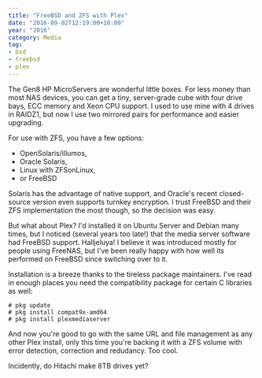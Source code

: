 ```yaml
---
title: "FreeBSD and ZFS with Plex"
date: "2016-09-02T12:19:00+10:00"
year: "2016"
category: Media
tag:
- bsd
- freebsd
- plex
---
```

The Gen8 HP MicroServers are wonderful little boxes. For less money than most NAS devices, you can get a tiny, server-grade cube with four drive bays, ECC memory and Xeon CPU support. I used to use mine with 4 drives in RAIDZ1, but now I use two mirrored pairs for performance and easier upgrading.

For use with ZFS, you have a few options:

* OpenSolaris/illumos,
* Oracle Solaris,
* Linux with ZFSonLinux,
* or FreeBSD

Solaris has the advantage of native support, and Oracle's recent closed-source version even supports turnkey encryption. I trust FreeBSD and their ZFS implementation the most though, so the decision was easy.

But what about Plex? I'd installed it on Ubuntu Server and Debian many times, but I noticed (several years too late!) that the media server software had FreeBSD support. Halljeluya! I believe it was introduced mostly for people using FreeNAS, but I've been really happy with how well its performed on FreeBSD since switching over to it.

Installation is a breeze thanks to the tireless package maintainers. I've read in enough places you need the compatibility package for certain C libraries as well:

    # pkg update
    # pkg install compat9x-amd64
    # pkg install plexmediaserver

And now you're good to go with the same URL and file management as any other Plex install, only this time you're backing it with a ZFS volume with error detection, correction and redudancy. Too cool.

Incidently, do Hitachi make 8TB drives yet?

